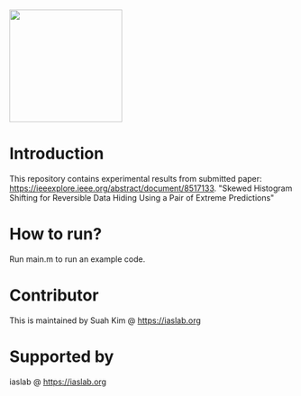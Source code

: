 #  <a href=https://iaslab.org><img src="https://iaslab.org/img/KUlogo.png" width="200px"></img></a> 
# Introduction 
This repository contains experimental results from submitted paper: https://ieeexplore.ieee.org/abstract/document/8517133. 
"Skewed Histogram Shifting for Reversible Data Hiding Using a Pair of Extreme Predictions"

# How to run?
Run main.m to run an example code.

# Contributor
This is maintained by Suah Kim @ https://iaslab.org 

# Supported by 
iaslab @ https://iaslab.org 
